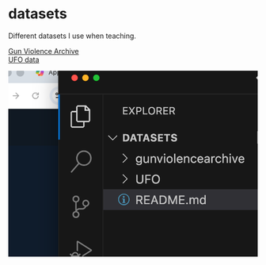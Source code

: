 # datasets
Different datasets I use when teaching.


[Gun Violence Archive](/gunviolencearchive/)  
[UFO data](/UFO/)


![Data set](images/datasets.png)